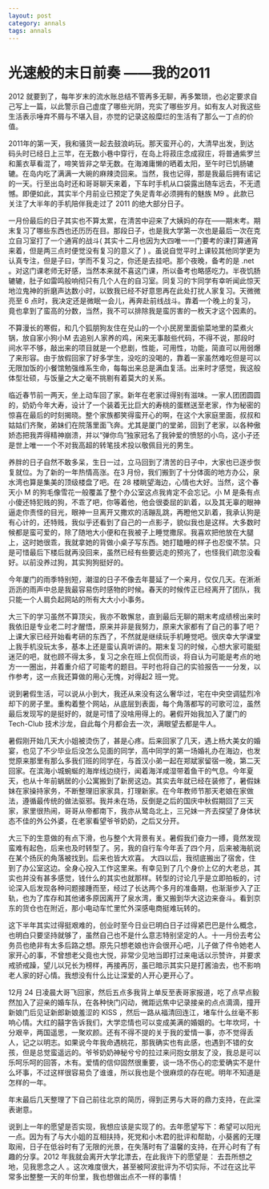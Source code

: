 ```yaml
---
layout: post
category: annals
tags: annals
---
```


光速般的末日前奏 ——我的2011
===

2012 就要到了，每年岁末的流水账总结不管再多无聊，再多繁琐，也必定要求自己写上一篇，以此警示自己虚度了哪些光阴，充实了哪些岁月。如有友人对我这些生活表示唾弃不屑与不堪入目，亦觉的记录这般糜烂的生活有了那么一丁点的价值。

2011年的第一天，我和骚货一起去鼓浪屿玩。那天蛮开心的，大清早出发，到达码头时已经日上三竿，在无数小巷中穿行，在岛上将菽庄念成寂庄，将普通紫罗兰和薰衣草看混了，啼笑皆非之举无数。在海滩庸懒的晒着太阳，至午时已饥肠辘辘。在岛内吃了满满一大碗的麻辣烫回来。当然，我也记得，那是我最后拥有诺记的一天。行至出岛时还和哥哥聊天来着，下车时手机从口袋露出随车远去，不无遗憾。即便如此，其实半个月前业已预定了失足青年必须拥有的魅族 M9 。此款已关注了大半年的手机陪伴我走过了 2011 的绝大部分日子。

一月份最后的日子其实也不算太累，在清苦中迎来了大姨妈的存在——期末考。期末复习了哪些东西也还历历在目。那段日子，也是我大学第一次也是最后一次在克立自习室打了一个通宵的战斗( 其实十二月也因为大四唯一一门要考的课打算通宵来着，但是两三点时便觉没有复习的意义了 ) 。虽说自觉平时上课较其他同学更为认真专注，但是子曰，学而不复习之，你还是去挂吧。那个夜晚，备考的是 .net 。对这门课老师无好感，当然本来就不喜这门课，所以备考也略感吃力。半夜饥肠辘辘，肚子如雷鸣般响彻只有几个人在的自习室。同复习的卞同学有幸听闻此惊天地泣鬼神的折磨声达数小时，以致我已经不好意思再在此处打扰人家复习。天微微亮至 6 点时，我决定还是微眠一会儿，再奔赴前线战斗。靠着一个晚上的复习，竟也拿到了蛮高的分数，当然，我不可以排除我是蛮厉害的一枚天才这个因素的。

不算漫长的寒假，和几个狐朋狗友住在兑山的一个小民房里面偷菜地里的菜煮火锅，放自家小狗小M 去追别人家养的鸡，闲来无事敲些代码，不得不说，那段时间水平不够，敲出来的项目就是一个悲剧，性能，可用性，功能，简直可以用弱爆了来形容。由于放假回家了好多学生，没吃的没喝的，靠着一家虽然难吃但是可以无限加饭的小餐馆勉强维系生命，每每出来总是满血复活。出来时才感觉，我这般体型壮硕，与饭量之大之毫不挑剔有着莫大的关系。

临近春节前一两天，坐上动车回了家。新年在老家过得别有滋味。一家人团团圆圆的，奶奶今年大寿，设计了一个装着无比巨大的寿桃的蛋糕送至老家，作为秘密的惊喜在最后的时刻揭晓。整个家族都笑得蛮开心的啊，在这个大家庭里面，叔叔和姑姑们齐聚，弟妹们在院落里面飞奔。尤其是厦门的堂弟，回到了老家，以各种傲娇态把我弄得精神崩溃，并以“弹你鸟”独家冠名了我钟爱的愤怒的小鸟，这小子还是世上唯一一个不对我高超的转笔技术投以敬佩目光的男生。

养胖的日子自然不敢多呆，生日一过，立马回到了清苦的日子中，大家也已逐步恢复就位。为了新的一年热情高涨。在3 月份，我们搬到了十分体面的地方办公，泉水湾也算是集美的顶级楼盘了吧。在 28 楼眺望海边，心情也大好。当然，这个春天小 M 的狗毛像雪花一般覆盖了整个办公室这点我肯定不会忘记。小 M 是条有点小傻还特犯贱的狗，不乖了吧，你等着他，他会很委屈的趴着，以及其无辜的眼神逼走你责怪的目光，眼神一旦离开又撒欢的活蹦乱跳，再瞪他又趴着，我承认狗是有心计的，还特贱，我似乎还看到了自己的一点影子，貌似我也是这样。大多数时候都是蛮可爱的，除了随地大小便和在我被子上睡觉撒尿。我喜欢把他放在大腿上，这时她很乖，我就拿她的背做小桌子写东西。她打瞌睡的样子也忍俊不禁。只是可惜最后下楼后就再没回来，虽然已经有些要远走的预兆了，也怪我们疏忽没看好。以前没养过狗，其实狗狗挺好的。

今年厦门的雨季特别短，潮湿的日子不像去年蔓延了一个来月，仅仅几天。在淅淅沥沥的雨声中总是我最容易伤时感物的时候。春天的时候传正已经离开了团队，我只能一个人肩负起网站的所有大大小小事务。

大三下的学习虽然不算顶尖，我亦不敢懈怠，直到最后无聊的期末考成绩榜出来时我依旧是专业老二时才醒悟，原来并非是我努力，原来大家都有了自己的事了吧？上课大家已经开始看考研的东西了，不然就是继续玩手机睡觉吧。很庆幸大学课堂上我手机没玩太多，基本上还是蛮认真听讲的。期末复习的时候，心想大家可能挺迷茫的吧，就也顾不得太多，复习之余在班上侃侃而谈，将自认为可能是考点的地方一一圈出，并着重介绍了可能考的题目。平时也将自己的实验报告一一分发，以作参考，这一点我还算做的用心无愧，对得起2 班一党。

说到暑假生活，可以说从小到大，我还从来没有这么奢华过，宅在中央空调猛烈冷却下的房子里。重构着整个网站，从底层到表面，每个角落都写的可歌可泣，虽然最后发现写的是挺好的，就是可惜了没啥用得上的。暑假开始我加入了厦门的Tech-Club 技术沙龙，自此每个月都会去一次，满眼望去都是牛人。

暑假刚开始几天大小姐被烫伤了，甚是心疼。后来回家了几天，遇上杨大美女的婚宴，也见了不少毕业后没怎么见面的同学，高中同学的第一场婚礼办在海边，也发觉原来那里有那么多我们班的同学在，与首汉小弟一起在郑斌家留宿一晚，第二天回家。在滨海小城蜿蜒的海岸线边绕行，闻着海洋咸湿带着鱼干的气息。今年夏天，也从十年前蜗居的小公寓搬到了新房这边。其实去年就已经在装修了，暑假妹妹在家操持家务，不断整理旧家家具，打理新家。在今年教师节那天老娘在家做法，遵循最传统的做法驱邪。我并未在场，反倒是之后的国庆中秋假期回了三天家，家里很热闹，哥哥从帝都南下，我亦从鹭岛北上，三兄妹一齐去探望了身体状态不佳的外公外婆，在老家看望爷爷奶奶，之后又分开。

大三下的生意做的有点下滑，也与整个大背景有关。暑假我们奋力一搏，竟然发现蛮难有起色，后来也及时转型了。另，我的自行车今年丢了四个月，后来被海航说在某个扬灰的角落被找到。后来也皆大欢喜。
大四以后，我彻底搬出了宿舍，住到了办公室这边。全身心投入工作这里来。有幸见到了几个身价上亿的大老总，其实也并没有甚多感觉，钱什么的其实也就那样。转型的讨论几乎是立即拍板的，讨论深入后发现各种问题接踵而至，经过了长达两个多月的准备期，也渐渐步入了正轨，也为了库存和其他诸多原因离开了泉水湾，重又搬到华大这边来奋斗。看到京东的货仓也在附近，那小电动车忙里忙外深感电商挺难玩转的。

这下半年其实过得挺艰难的，创业时至今日业已明白日子过得紧巴巴是什么概念，也明白只要坚持就够了，虽然自己也不是什么意志特别坚定的人。十一月份去考公务员也绝非有太多后路之想。原先只想老娘也许会很开心吧，儿子做了件令她老人家开心的事，不曾想老父竟也大悦，非常少见地当即打过来电话以示赞许，并要求戒骄戒躁，望儿以兄长为榜样，再接再厉，虽已暗示其实只是打酱油去，也不影响老人家的好心情。我想没有什么比让深爱的人开心更开心了。

12月 24 日凌晨大哥飞回家，然后五点多我背上单反至表哥家报道，吃了点早点毅然加入了迎亲的婚车队，在各种快门闪动，微距远焦中记录接亲的点点滴滴，撞开新娘门后见证新郎新娘羞涩的 KISS ，然后一路从福清回连江，堵车什么丝毫不影响心情。大红的囍字告诉我们，大学恋情也可以变成美满的婚姻的。七年坎坷，十分艰辛，两国遥思，一聚欢颜。还有不得不提的关于我的爱情一事，亦不觉得丢人，记之以明志。如果说今年我命遇桃花，那我确实也有此感，也遇到不错的女孩，但是总觉蛮遥远的。爷爷奶奶神秘兮兮的拉过来问抱女朋友了没，我总是可以乐呵乐呵的回答，木有。爱情的信仰固然很重要，谈一场不伤心的恋爱确实不是什么坏事，不过这样很容易负了谁谁，所以我也是个很麻烦的存在呢。明年不知道是怎样的一年。

年末最后几天整理了下自己前往北京的简历，得到正男与大哥的鼎力支持，在此深表谢意。

说到上一年的愿望是否实现，我想应该是实现了的。去年愿望写下：希望可以阳光一点。因为有了与大小姐的互相扶持，死党和小木君的批评和帮助，小葵酱的无理取闹，日子在低谷时有了无限的光景，在失落时有了温馨的支持，在开心时有了有趣的分享。2012 年我就会离开大学北漂去，在此我许下的愿望是： 去吾所想之地，见我思念之人 。这次难度很大，甚至被阿波批评为不切实际，不过在这比平常多出整整一天的年份里，我也想做出点不一样的事情！
